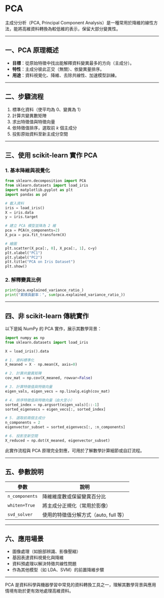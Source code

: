 # PCA

主成分分析（PCA, Principal Component Analysis）是一種常用於降維的線性方法，能將高維資料轉換為較低維的表示，保留大部分變異性。

---

## 一、PCA 原理概述

* **目標**：從原始特徵中找出能解釋資料變異最多的方向（主成分）。
* **特性**：主成分彼此正交（無關）、依變異量排序。
* **用途**：資料視覺化、降維、去除共線性、加速模型訓練。

---

## 二、步驟流程

1. 標準化資料（使平均為 0、變異為 1）
2. 計算共變異數矩陣
3. 求出特徵值與特徵向量
4. 依特徵值排序，選取前 $k$ 個主成分
5. 投影原始資料至新主成分空間

---

## 三、使用 scikit-learn 實作 PCA

### 1. 基本降維與視覺化

```python
from sklearn.decomposition import PCA
from sklearn.datasets import load_iris
import matplotlib.pyplot as plt
import pandas as pd

# 載入資料
iris = load_iris()
X = iris.data
y = iris.target

# 建立 PCA 模型並降為 2 維
pca = PCA(n_components=2)
X_pca = pca.fit_transform(X)

# 繪圖
plt.scatter(X_pca[:, 0], X_pca[:, 1], c=y)
plt.xlabel("PC1")
plt.ylabel("PC2")
plt.title("PCA on Iris Dataset")
plt.show()
```

### 2. 解釋變異比例

```python
print(pca.explained_variance_ratio_)
print("累積貢獻率：", sum(pca.explained_variance_ratio_))
```

---

## 四、非 scikit-learn 傳統實作

以下是純 NumPy 的 PCA 實作，展示其數學背景：

```python
import numpy as np
from sklearn.datasets import load_iris

X = load_iris().data

# 1. 資料標準化
X_meaned = X - np.mean(X, axis=0)

# 2. 計算共變異矩陣
cov_mat = np.cov(X_meaned, rowvar=False)

# 3. 計算特徵值與特徵向量
eigen_vals, eigen_vecs = np.linalg.eigh(cov_mat)

# 4. 排序特徵值與特徵向量（由大至小）
sorted_index = np.argsort(eigen_vals)[::-1]
sorted_eigenvecs = eigen_vecs[:, sorted_index]

# 5. 選取前兩個主成分
n_components = 2
eigenvector_subset = sorted_eigenvecs[:, :n_components]

# 6. 投影至新空間
X_reduced = np.dot(X_meaned, eigenvector_subset)
```

此實作流程與 PCA 原理完全對應，可用於了解數學計算細節或自訂流程。

---

## 五、參數說明

| 參數             | 說明                       |
| -------------- | ------------------------ |
| `n_components` | 降維維度數或保留變異百分比            |
| `whiten=True`  | 將主成分正規化（常用於影像）           |
| `svd_solver`   | 使用的特徵值分解方式（auto, full 等） |

---

## 六、應用場景

* 圖像處理（如臉部辨識、影像壓縮）
* 基因表達資料視覺化與降維
* 資料預處理以解決特徵共線性問題
* 作為其他模型（如 LDA、SVM）的前置降維步驟

---

PCA 是資料科學與機器學習中常見的資料轉換工具之一，理解其數學背景與應用情境有助於更有效地處理高維資料。
